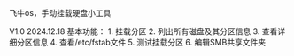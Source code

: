飞牛os，手动挂载硬盘小工具

V1.0  2024.12.18 基本功能：
              1. 挂载分区
              2. 列出所有磁盘及其分区信息
              3. 查看详细分区信息
              4. 查看/etc/fstab文件
              5. 测试挂载分区
              6. 编辑SMB共享文件夹


